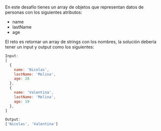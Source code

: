 En este desafío tienes un array de objetos que representan datos de personas con los siguientes atributos:

- name
- lastName
- age

El reto es retornar un array de strings con los nombres, la solución debería tener un input y output como los siguientes:

```js
Input:
[
  {
    name: 'Nicolas',
    lastName: 'Molina',
    age: 28
  },
  {
    name: 'Valentina',
    lastName: 'Molina',
    age: 19
  },
]

Output:
['Nicolas', 'Valentina']
```

